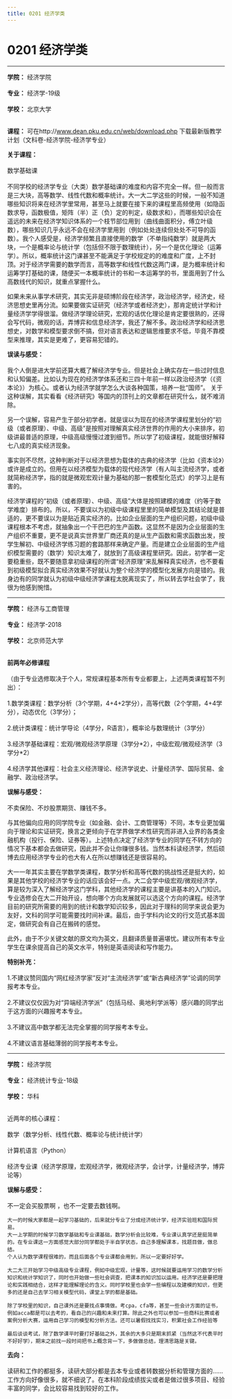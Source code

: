 ```yaml
---
title: 0201 经济学类
---
```

# 0201 经济学类
---
**学院：** 经济学院 <br></br>
**专业：** 经济学-19级 <br></br>
**学校：** 北京大学 <br></br>

**课程：** 可在http://www.dean.pku.edu.cn/web/download.php 下载最新版教学计划（文科卷-经济学院-经济学专业）

**关于课程：**<br></br>
数学基础课<br></br>
不同学校的经济学专业（大类）数学基础课的难度和内容不完全一样。但一般而言是三大块，高等数学、线性代数和概率统计。大一大二学这些的时候，一般不知道哪些知识将来在经济学里常用，甚至马上就要在接下来的课程里高频使用（如隐函数求导，函数极值，矩阵（半）正（负）定的判定，级数求和），而哪些知识会在遥远的未来在经济学知识体系的一个枝节部位用到（曲线曲面积分，傅立叶级数），哪些知识几乎永远不会在经济学里用到（例如处处连续但处处不可导的函数）。我个人感受是，经济学频繁且直接使用的数学（不单指纯数学）就是两大块，一个是概率论与统计学（包括但不限于数理统计），另一个是优化理论（运筹学）。所以，概率统计这门课甚至不能满足于学校规定的的难度和广度，上不封顶。对于经济学需要的数学而言，高等数学和线性代数这两门课，是为概率统计和运筹学打基础的课，随便买一本概率统计的书和一本运筹学的书，里面用到了什么高数线代的知识，就重点掌握什么。

如果未来从事学术研究，其实无非是硕博阶段在经济学，政治经济学，经济史，经济思想史里再分流。如果要做实证研究（经济学或者经济史），那肯定统计学和计量经济学学得很溜。做经济学理论研究，宏观的话优化理论是肯定要很熟的，还得会写代码，微观的话，弄博弈和信息经济学，我还了解不多。政治经济学和经济思想史，对数学和模型要求倒不搞，但对语言表达和逻辑思维要求不低，毕竟不靠模型来推理，其实是更难了，更容易犯错的。

**误读与感受：**<br></br>
我个人倒是进大学前还算大概了解经济学专业。但是社会上确实存在一些过时信息和认知偏差。比如认为现在的经济学体系还和三四十年前一样以政治经济学（《资本论》）为核心。或者认为经济学就学怎么大谈各种国策，培养一批“国师”。
关于这种误解，其实看看《经济研究》等国内的顶刊上的文章都在研究什么，就不难消除。

另一个误解，容易产生于部分初学者。就是误以为现在的经济学课程里划分的“初级（或者原理）、中级、高级”是按照对理解真实经济世界的作用的大小来排序，初级讲最普适的原理，中级高级慢慢过渡到细节。所以学了初级课程，就能很好解释七八成的真实经济现象。

事实则不尽然，这种判断对于以经济思想为载体的古典的经济学（比如《资本论》）或许是成立的。但用在以经济模型为载体的现代经济学（有人叫主流经济学，或者就简称经济学，指的就是微观宏观计量为基础的那一套模型化范式）的学习上是有害的。

经济学课程的“初级（或者原理）、中级、高级”大体是按照建模的难度（约等于数学难度）排布的。所以，不要误以为初级中级课程里里的简单模型及其结论就是普适的，更不要误以为是贴近真实经济的。比如企业层面的生产组织问题，初级中级课程根本不考虑，就抽象出一个干巴巴的生产函数。这显然不是因为企业层面的生产组织不重要，更不是说真实世界里厂商还真的是从生产函数和需求函数出发，按学生解初、中级经济学练习题的套路那样来确定产量。而是建立企业层面的生产组织模型需要的（数学）知识太难了，就放到了高级课程里研究。因此，初学者一定要稳重些，既不要随意拿初级课程的所谓“经济原理”来乱解释真实经济，也不要看到初级模型拟合真实经济效果不好就认为整个经济学的模型化发展方向是错的。我身边有的同学就认为初级中级经济学课程太脱离现实了，所以转去学社会学了，我很为他感到惋惜。

---

**学院：** 经济与工商管理 <br></br>
**专业：** 经济学-2018 <br></br>
**学校：** 北京师范大学 <br></br>

**前两年必修课程**<br></br>
（由于专业选修取决于个人，常规课程基本所有专业都要上，上述两类课程暂不列出）：<br></br>
1.数学类课程：数学分析（3个学期，4+4+2学分），高等代数（2个学期，4+4学分），动态优化（3学分）；<br></br>
2.统计类课程：统计学导论（4学分，R语言），概率论与数理统计（3学分）<br></br>
3.经济学基础课程：宏观/微观经济学原理（3学分\*2），中级宏观/微观经济学（3学分\*2）<br></br>
4.经济学其他课程：社会主义经济理论、经济学说史、计量经济学、国际贸易、金融学、政治经济学。

**误解与感受：**<br></br>
不卖保险、不炒股票期货、赚钱不多。

与其他偏向应用的同学院专业（如金融、会计、工商管理等）不同，本专业更加偏向于理论和实证研究，换言之更倾向于在学界做学术性研究而非进入业界的各类金融机构（投行、保险、证券等）。上述特点决定了经济学专业的同学在不转方向的情况下基本都会去做研究，因此并不会让你赚很多钱。当然本科读经济学，然后硕博去应用经济学专业的也大有人在所以想赚钱还是很容易的。

大一一年其实主要在学数学类课程，数学分析和高等代数的挑战性还是挺大的，如果是其他学校的经济学专业的话应该会好一点。大二会学中级宏观/微观经济学，算是较为深入了解经济学这门学科，其他经济学的课程主要是讲基本的入门知识。专业选修会在大二开始开设，想向哪个方向发展就可以选这个方向的课程。经济学目前的研究所需要的用到的统计和数学知识较多，因此对于理科的同学来说会更为友好，文科的同学可能需要找时间补课。最后，由于学科内论文的行文范式基本固定，做研究会有自己在搬砖的感觉。

此外，由于不少关键文献的原文均为英文，且翻译质量普遍堪忧。建议所有本专业学生在课余提高自己的英文水平，特别是英语阅读和写作能力。

**特别补充：**<br></br>
1.不建议赞同国内“网红经济学家”反对“主流经济学”或“新古典经济学”论调的同学报考本专业。<br></br>
2.不建议仅仅因为对“异端经济学派”（包括马经、奥地利学派等）感兴趣的同学出于这方面的兴趣报考本专业。<br></br>
3.不建议高中数学都无法完全掌握的同学报考本专业。<br></br>
4.不建议语言基础薄弱的同学报考本专业。

---

**学院：** 经济学院<br></br>
**专业：** 经济统计专业-18级<br></br>
**学校：** 华科<br></br>

近两年的核心课程：<br></br>
  数学（数学分析、线性代数、概率论与统计统计学）<br></br>
  计算机语言（Python）<br></br>
  经济专业课（经济学原理，宏观经济学，微观经济学，会计学，计量经济学，博弈论等）

**误解与感受：**<br></br>
  	不一定会买股票啊 ，也不一定要去数钱啊。

  	大一的时候大家都是一起学习基础的，后来就分专业了分成经济统计学，经济实验班和国际贸易。
  	大一上学期的时候学习数学基础和专业课基础，数学分析会比较难，专业课认真学还是挺简单的。在专业课这一方面感觉大部分同学都处于半自学状态，自己多理解课本，找题目做，做总结。
    个人认为数学课程很难的，而且后面各个专业课都会用到，所以一定要好好学。

    大二大三开始学习中级高级专业课程，例如中级宏观，计量等，这时候就要运用学习的数学分析知识和统计学知识了，同时也开始做一些社会调查，把课本的知识加以运用。经济学还是要把理论和实践相结合，这样才能理解理论的含义。同时学校里也会学一些编程以及建模的知识，但更多的还是自己去学习相关模型代码，课堂上学的都是基础。

    除了学校里的知识，自己课外还是要找点事情做。考cpa，cfa等，甚至一些会计方面的证书，例如acca都是可以去考的，看自己的兴趣和未来打算。除此之外也可以参加一些商科比赛或者案例分析大赛，运用自己学习的模型和分析方法。还可以暑假找找实习，积累社会工作经验等

    最后谈谈考试，除了数学课平时要打好基础之外，其余的大多只是期末抓紧（当然这不代表平时不好好学），期末之前找一段时间把书上概念背一下，多做做总结，理清思路是关键。

**去向：**<br></br>
读研和工作的都挺多，读研大部分都是去本专业或者转数据分析和管理方面的……工作方向好像很多，就不细说了。在本科阶段成绩拔尖或者是做过很多项目、经验丰富的同学，会比较容易找到较好的工作。